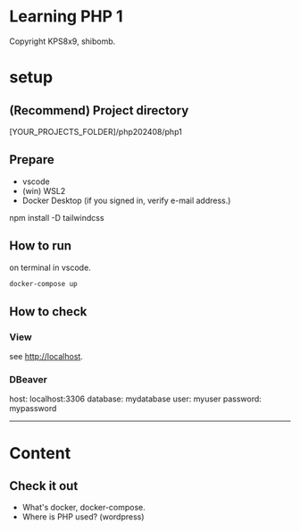 # Learning PHP 1

Copyright KPS8x9, shibomb.

# setup

## (Recommend) Project directory
[YOUR_PROJECTS_FOLDER]/php202408/php1

## Prepare
- vscode
- (win) WSL2
- Docker Desktop (if you signed in, verify e-mail address.)

npm install -D tailwindcss



## How to run

on terminal in vscode.

```sh
docker-compose up
```

## How to check

### View
see [http://localhost](http://localhost).

### DBeaver
host: localhost:3306
database: mydatabase
user: myuser
password: mypassword

---

# Content

## Check it out
- What's docker, docker-compose.
- Where is PHP used? (wordpress) 
